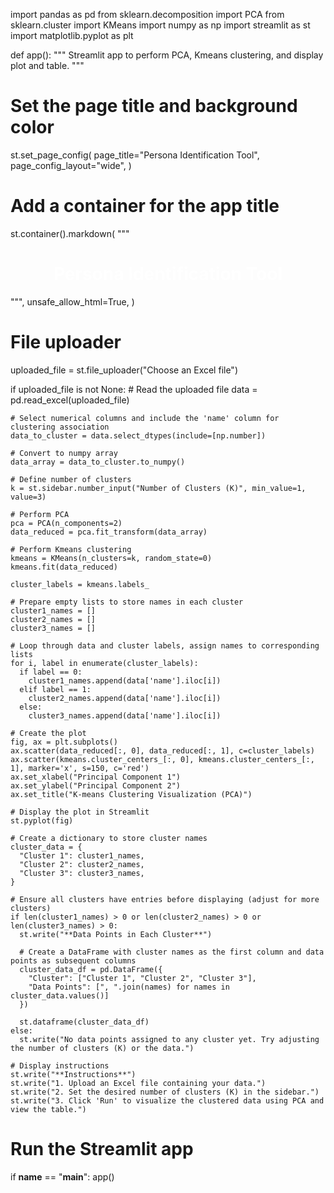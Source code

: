 import pandas as pd
from sklearn.decomposition import PCA
from sklearn.cluster import KMeans
import numpy as np
import streamlit as st
import matplotlib.pyplot as plt

def app():
  """
  Streamlit app to perform PCA, Kmeans clustering, and display plot and table.
  """

  # Set the page title and background color
  st.set_page_config(
      page_title="Persona Identification Tool",
      page_config_layout="wide",
  )

  # Add a container for the app title
  st.container().markdown(
      """
      <h1 style="text-align: center; color: white">Persona Identification Tool</h1>
      """,
      unsafe_allow_html=True,
  )

  # File uploader
  uploaded_file = st.file_uploader("Choose an Excel file")

  if uploaded_file is not None:
    # Read the uploaded file
    data = pd.read_excel(uploaded_file)

    # Select numerical columns and include the 'name' column for clustering association
    data_to_cluster = data.select_dtypes(include=[np.number])

    # Convert to numpy array
    data_array = data_to_cluster.to_numpy()

    # Define number of clusters
    k = st.sidebar.number_input("Number of Clusters (K)", min_value=1, value=3)

    # Perform PCA
    pca = PCA(n_components=2)
    data_reduced = pca.fit_transform(data_array)

    # Perform Kmeans clustering
    kmeans = KMeans(n_clusters=k, random_state=0)
    kmeans.fit(data_reduced)

    cluster_labels = kmeans.labels_

    # Prepare empty lists to store names in each cluster
    cluster1_names = []
    cluster2_names = []
    cluster3_names = []

    # Loop through data and cluster labels, assign names to corresponding lists
    for i, label in enumerate(cluster_labels):
      if label == 0:
        cluster1_names.append(data['name'].iloc[i])
      elif label == 1:
        cluster2_names.append(data['name'].iloc[i])
      else:
        cluster3_names.append(data['name'].iloc[i])

    # Create the plot
    fig, ax = plt.subplots()
    ax.scatter(data_reduced[:, 0], data_reduced[:, 1], c=cluster_labels)
    ax.scatter(kmeans.cluster_centers_[:, 0], kmeans.cluster_centers_[:, 1], marker='x', s=150, c='red')
    ax.set_xlabel("Principal Component 1")
    ax.set_ylabel("Principal Component 2")
    ax.set_title("K-means Clustering Visualization (PCA)")

    # Display the plot in Streamlit
    st.pyplot(fig)

    # Create a dictionary to store cluster names
    cluster_data = {
      "Cluster 1": cluster1_names,
      "Cluster 2": cluster2_names,
      "Cluster 3": cluster3_names,
    }

    # Ensure all clusters have entries before displaying (adjust for more clusters)
    if len(cluster1_names) > 0 or len(cluster2_names) > 0 or len(cluster3_names) > 0:
      st.write("**Data Points in Each Cluster**")

      # Create a DataFrame with cluster names as the first column and data points as subsequent columns
      cluster_data_df = pd.DataFrame({
        "Cluster": ["Cluster 1", "Cluster 2", "Cluster 3"],
        "Data Points": [", ".join(names) for names in cluster_data.values()]
      })

      st.dataframe(cluster_data_df)
    else:
      st.write("No data points assigned to any cluster yet. Try adjusting the number of clusters (K) or the data.")

    # Display instructions
    st.write("**Instructions**")
    st.write("1. Upload an Excel file containing your data.")
    st.write("2. Set the desired number of clusters (K) in the sidebar.")
    st.write("3. Click 'Run' to visualize the clustered data using PCA and view the table.")

# Run the Streamlit app
if __name__ == "__main__":
  app()                        

